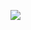 <a href="https://bentohub.netlify.app/" target="_blank"><img src="https://cloud.appwrite.io/v1/storage/buckets/667d390e003b1971a8be/files/67635938001380c60e4f/preview?project=667d35ca0017fb21fc6c" /></a>
